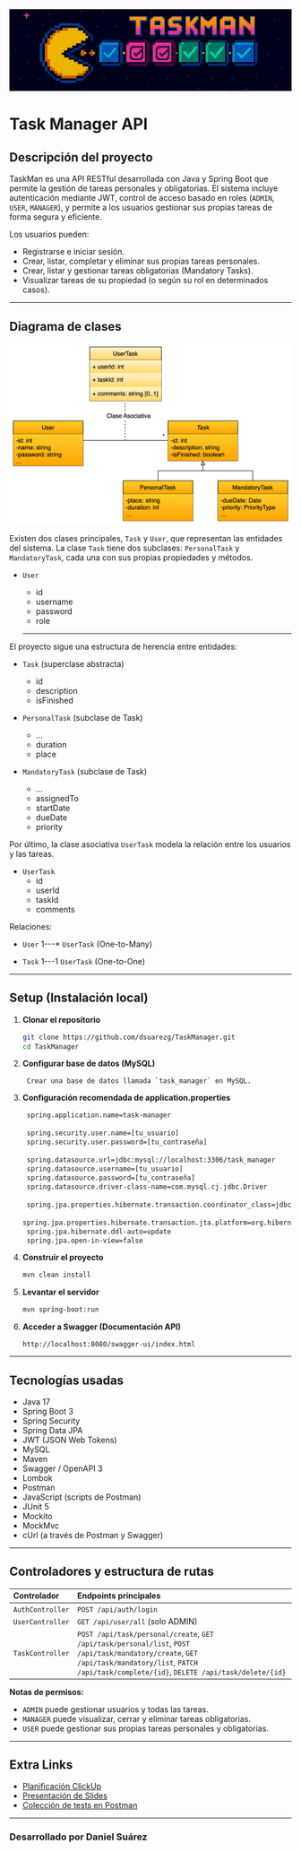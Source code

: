 <div style="text-align: center;">
  <img src="src/main/resources/static/banner.png" alt="TaskMan"></div>

# Task Manager API

## Descripción del proyecto

TaskMan es una API RESTful desarrollada con Java y Spring Boot que permite la gestión de tareas personales y obligatorias. El sistema incluye autenticación mediante JWT, control de acceso basado en roles (`ADMIN`, `USER`, `MANAGER`), y permite a los usuarios gestionar sus propias tareas de forma segura y eficiente.

Los usuarios pueden:
- Registrarse e iniciar sesión.
- Crear, listar, completar y eliminar sus propias tareas personales.
- Crear, listar y gestionar tareas obligatorias (Mandatory Tasks).
- Visualizar tareas de su propiedad (o según su rol en determinados casos).

---

## Diagrama de clases


<div style="text-align: center;">
  <img src="src/main/resources/static/img.png" alt="Diagrama de clases">
</div>


Existen dos clases principales, `Task` y `User`, que representan las entidades del sistema. La clase `Task` tiene dos subclases: `PersonalTask` y `MandatoryTask`, cada una con sus propias propiedades y métodos.

- `User`
    - id
    - username
    - password
    - role

  ---------
El proyecto sigue una estructura de herencia entre entidades:

- `Task` (superclase abstracta)
    - id
    - description
    - isFinished


- `PersonalTask` (subclase de Task)
    - …
    - duration
    - place
  

- `MandatoryTask` (subclase de Task)
    - …
    - assignedTo
    - startDate
    - dueDate
    - priority

Por último, la clase asociativa `UserTask` modela la relación entre los usuarios y las tareas.

- `UserTask` 
    - id
    - userId
    - taskId
    - comments




Relaciones:
- `User` 1---* `UserTask` (One-to-Many)


- `Task` 1---1 `UserTask` (One-to-One)


---

## Setup (Instalación local)

1. **Clonar el repositorio**
   ```bash
   git clone https://github.com/dsuarezg/TaskManager.git
   cd TaskManager
   ```

2. **Configurar base de datos (MySQL)**  

        Crear una base de datos llamada `task_manager` en MySQL.


3. **Configuración recomendada de application.properties**
   ```properties
    spring.application.name=task-manager
    
    spring.security.user.name=[tu_usuario]
    spring.security.user.password=[tu_contraseña]
    
    spring.datasource.url=jdbc:mysql://localhost:3306/task_manager
    spring.datasource.username=[tu_usuario]
    spring.datasource.password=[tu_contraseña]
    spring.datasource.driver-class-name=com.mysql.cj.jdbc.Driver
    
    spring.jpa.properties.hibernate.transaction.coordinator_class=jdbc
    spring.jpa.properties.hibernate.transaction.jta.platform=org.hibernate.engine.transaction.jta.platform.internal.NoJtaPlatform
    spring.jpa.hibernate.ddl-auto=update
    spring.jpa.open-in-view=false

   ```

4. **Construir el proyecto**
   ```bash
   mvn clean install
   ```

5. **Levantar el servidor**
   ```bash
   mvn spring-boot:run
   ```

6. **Acceder a Swagger (Documentación API)**
   ```
   http://localhost:8080/swagger-ui/index.html
   ```

---

## Tecnologías usadas

- Java 17
- Spring Boot 3
- Spring Security
- Spring Data JPA
- JWT (JSON Web Tokens)
- MySQL
- Maven
- Swagger / OpenAPI 3
- Lombok
- Postman
- JavaScript (scripts de Postman)
- JUnit 5
- Mockito
- MockMvc
- cUrl (a través de Postman y Swagger)

---

## Controladores y estructura de rutas

| Controlador | Endpoints principales |
|:---|:---|
| `AuthController` | `POST /api/auth/login` |
| `UserController` | `GET /api/user/all` (solo ADMIN) |
| `TaskController` | `POST /api/task/personal/create`, `GET /api/task/personal/list`, `POST /api/task/mandatory/create`, `GET /api/task/mandatory/list`, `PATCH /api/task/complete/{id}`, `DELETE /api/task/delete/{id}` |

**Notas de permisos:**
- `ADMIN` puede gestionar usuarios y todas las tareas.
- `MANAGER` puede visualizar, cerrar y eliminar tareas obligatorias.
- `USER` puede gestionar sus propias tareas personales y obligatorias.


---

## Extra Links

- [Planificación ClickUp](https://sharing.clickup.com/90151157132/b/h/6-901511003926-2/cf885b5586b2831)
- [Presentación de Slides](//TODO) 
- [Colección de tests en Postman](https://documenter.getpostman.com/view/20702470/2sB2jAbThU) 


---

### Desarrollado por Daniel Suárez


